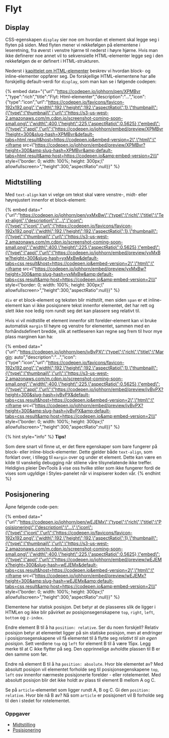 # Flyt

## Display

CSS-egenskapen `display` sier noe om hvordan et element skal legge seg i flyten på siden. Med flyten mener vi rekkefølgen på elementene i leseretning, fra øverst i venstre hjørne til nederst i høyre hjørne. Hvis man ikke definerer noe annet vil to sekvensielle HTML-elementer legge seg i den rekkefølgen de er definert i HTML-strukturen.

Nederst i [kapittelet om HTML-elementer](https://github.com/bekk/web-intro/tree/645b85b7c83346bcb1576cba234407c4d12e6175/03-css/02-html/01-elementer.md) beskrev vi hvordan block- og inline-elementer oppfører seg. De forskjellige HTML-elementene har alle forskjellig default-verdi for `display`, som man kan se i følgende codepen:

{% embed data="{\"url\":\"https://codepen.io/johhorn/pen/XPMBvr \",\"type\":\"rich\",\"title\":\"Flyt: Html-elementer\",\"description\":\"...\",\"icon\":{\"type\":\"icon\",\"url\":\"https://codepen.io/favicons/favicon-192x192.png\",\"width\":192,\"height\":192,\"aspectRatio\":1},\"thumbnail\":{\"type\":\"thumbnail\",\"url\":\"https://s3-us-west-2.amazonaws.com/m.cdpn.io/screenshot-coming-soon-small.png\",\"width\":400,\"height\":225,\"aspectRatio\":0.5625},\"embed\":{\"type\":\"app\",\"url\":\"https://codepen.io/johhorn/embed/preview/XPMBvr?height=300&slug-hash=XPMBvr&default-tabs=html,result&host=https://codepen.io&embed-version=2\",\"html\":\"<iframe src=\\\"https://codepen.io/johhorn/embed/preview/XPMBvr?height=300&amp;slug-hash=XPMBvr&amp;default-tabs=html,result&amp;host=https://codepen.io&amp;embed-version=2\\\" style=\\\"border: 0; width: 100%; height: 300px;\\\" allowfullscreen></iframe>\",\"height\":300,\"aspectRatio\":null}}" %}

## Midtstilling

Med `text-align` kan vi velge om tekst skal være venstre-, midt- eller høyrejustert innenfor et block-element:

{% embed data="{\"url\":\"https://codepen.io/johhorn/pen/yxMxBw\",\"type\":\"rich\",\"title\":\"Text-align\",\"description\":\"...\",\"icon\":{\"type\":\"icon\",\"url\":\"https://codepen.io/favicons/favicon-192x192.png\",\"width\":192,\"height\":192,\"aspectRatio\":1},\"thumbnail\":{\"type\":\"thumbnail\",\"url\":\"https://s3-us-west-2.amazonaws.com/m.cdpn.io/screenshot-coming-soon-small.png\",\"width\":400,\"height\":225,\"aspectRatio\":0.5625},\"embed\":{\"type\":\"app\",\"url\":\"https://codepen.io/johhorn/embed/preview/yxMxBw?height=300&slug-hash=yxMxBw&default-tabs=css,result&host=https://codepen.io&embed-version=2\",\"html\":\"<iframe src=\\\"https://codepen.io/johhorn/embed/preview/yxMxBw?height=300&amp;slug-hash=yxMxBw&amp;default-tabs=css,result&amp;host=https://codepen.io&amp;embed-version=2\\\" style=\\\"border: 0; width: 100%; height: 300px;\\\" allowfullscreen></iframe>\",\"height\":300,\"aspectRatio\":null}}" %}

`div` er et block-element og teksten blir midtstilt, men siden `span` er et inline-element kan vi ikke posisjonere tekst innenfor elementet, det har rett og slett ikke noe ledig rom rundt seg det kan plassere seg relativt til.

Hvis vi vil midtstille et element innenfor sitt forelder-element kan vi bruke automatisk `margin` til høyre og venstre for elementet, sammen med en forhåndsdefinert bredde, slik at nettleseren kan regne seg frem til hvor mye plass marginen kan ha:

{% embed data="{\"url\":\"https://codepen.io/johhorn/pen/jvBvPX\",\"type\":\"rich\",\"title\":\"Margin: auto\",\"description\":\"...\",\"icon\":{\"type\":\"icon\",\"url\":\"https://codepen.io/favicons/favicon-192x192.png\",\"width\":192,\"height\":192,\"aspectRatio\":1},\"thumbnail\":{\"type\":\"thumbnail\",\"url\":\"https://s3-us-west-2.amazonaws.com/m.cdpn.io/screenshot-coming-soon-small.png\",\"width\":400,\"height\":225,\"aspectRatio\":0.5625},\"embed\":{\"type\":\"app\",\"url\":\"https://codepen.io/johhorn/embed/preview/jvBvPX?height=300&slug-hash=jvBvPX&default-tabs=css,result&host=https://codepen.io&embed-version=2\",\"html\":\"<iframe src=\\\"https://codepen.io/johhorn/embed/preview/jvBvPX?height=300&amp;slug-hash=jvBvPX&amp;default-tabs=css,result&amp;host=https://codepen.io&amp;embed-version=2\\\" style=\\\"border: 0; width: 100%; height: 300px;\\\" allowfullscreen></iframe>\",\"height\":300,\"aspectRatio\":null}}" %}

{% hint style="info" %}
**Tips!**

Som dere snart vil finne ut, er det flere egenskaper som bare fungerer på block- eller inline-block-elementer. Dette gjelder både `text-align`, som forklart over, i tillegg til `margin` over og under et element. Dette kan være en kilde til vanskelig debugging når stilene våre tilsynelatende ikke treffer. Heldigivs pleier DevTools å vise oss hvilke stiler som ikke fungerer fordi de vises som ugyldige i Styles-panelet når vi inspiserer koden vår.
{% endhint %}

## Posisjonering

Åpne følgende code-pen:

{% embed data="{\"url\":\"https://codepen.io/johhorn/pen/wEJEMx\",\"type\":\"rich\",\"title\":\"Posisjonering\",\"description\":\"...\",\"icon\":{\"type\":\"icon\",\"url\":\"https://codepen.io/favicons/favicon-192x192.png\",\"width\":192,\"height\":192,\"aspectRatio\":1},\"thumbnail\":{\"type\":\"thumbnail\",\"url\":\"https://s3-us-west-2.amazonaws.com/m.cdpn.io/screenshot-coming-soon-small.png\",\"width\":400,\"height\":225,\"aspectRatio\":0.5625},\"embed\":{\"type\":\"app\",\"url\":\"https://codepen.io/johhorn/embed/preview/wEJEMx?height=300&slug-hash=wEJEMx&default-tabs=css,result&host=https://codepen.io&embed-version=2\",\"html\":\"<iframe src=\\\"https://codepen.io/johhorn/embed/preview/wEJEMx?height=300&amp;slug-hash=wEJEMx&amp;default-tabs=css,result&amp;host=https://codepen.io&amp;embed-version=2\\\" style=\\\"border: 0; width: 100%; height: 300px;\\\" allowfullscreen></iframe>\",\"height\":300,\"aspectRatio\":null}}" %}

Elementene har statisk posisjon. Det betyr at de plasseres slik de ligger i HTMLen og ikke blir påvirket av posisjonsegenskapene `top`, `right`, `left`, `bottom` og `z-index`.

Endre element B til å ha `position: relative`. Ser du noen forskjell? Relativ posisjon betyr at elementet ligger på sin statiske posisjon, men at endringer i posisjonsegenskapene vil få elementet til å flytte seg _relativt til sin egen posisjon_. Sett verdiene `top` og `left` for element B til å være 15px. Legg merke til at C ikke flytter på seg. Den opprinnelige avholdte plassen til B er den samme som før.

Endre nå element B til å ha `position: absolute`. Hvor ble elementet av? Med absolutt posisjon vil elementet forholde seg til posisjonsegenskapene `top`, `left` osv innenfor nærmeste posisjonerte forelder - eller rotelementet. Med absolutt posisjon blir det ikke holdt av plass til element B mellom A og C.

Se på `article`-elementet som ligger rundt A, B og C. Gi den `position: relative`. Hvor ble nå B av? Nå som `article` er posisjonert vil B forholde seg til den i stedet for rotelementet.

### Oppgaver

* [Midtstilling](https://jsfiddle.net/Matsemann/wg8oLh8a/)
* [Posisjonering](https://jsfiddle.net/Matsemann/b75wz3mj/1/)

